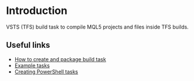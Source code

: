# Introduction 
VSTS (TFS) build task to compile MQL5 projects and files inside TFS builds.

## Useful links
* [How to create and package build task](https://docs.microsoft.com/en-us/vsts/extend/develop/add-build-task?view=vsts)
* [Example tasks](https://github.com/Microsoft/vsts-tasks/tree/master/Tasks)
* [Creating PowerShell tasks](https://github.com/Microsoft/vsts-task-lib/tree/master/powershell/Docs)
